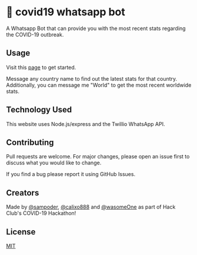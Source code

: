 # 💬 covid19 whatsapp bot

A Whatsapp Bot that can provide you with the most recent stats regarding the COVID-19 outbreak.

## Usage

Visit this [page](https://bit.ly/2IJrVB6) to get started.

Message any country name to find out the latest stats for that country. Additionally, you can message me "World" to get the most recent worldwide stats.

## Technology Used

This website uses Node.js/express and the Twillio WhatsApp API.

## Contributing
Pull requests are welcome. For major changes, please open an issue first to discuss what you would like to change.

If you find a bug please report it using GitHub Issues.

## Creators

Made by [@sampoder](https://github.com/sampoder), [@calixo888](https://github.com/calixo888) and [@wasomeOne](https://github.com/wasomeOne) as part of Hack Club's COVID-19 Hackathon!

## License
[MIT](https://choosealicense.com/licenses/mit/)
